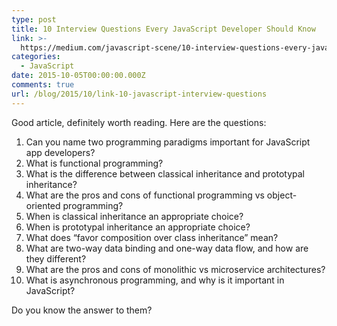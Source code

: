 ```yaml
---
type: post
title: 10 Interview Questions Every JavaScript Developer Should Know
link: >-
  https://medium.com/javascript-scene/10-interview-questions-every-javascript-developer-should-know-6fa6bdf5ad95
categories:
  - JavaScript
date: 2015-10-05T00:00:00.000Z
comments: true
url: /blog/2015/10/link-10-javascript-interview-questions
---
```

Good article, definitely worth reading. Here are the questions:

1. Can you name two programming paradigms important for JavaScript app developers?
1. What is functional programming?
1. What is the difference between classical inheritance and prototypal inheritance?
1. What are the pros and cons of functional programming vs object-oriented programming?
1. When is classical inheritance an appropriate choice?
1. When is prototypal inheritance an appropriate choice?
1. What does “favor composition over class inheritance” mean?
1. What are two-way data binding and one-way data flow, and how are they different?
1. What are the pros and cons of monolithic vs microservice architectures?
1. What is asynchronous programming, and why is it important in JavaScript?

Do you know the answer to them?
